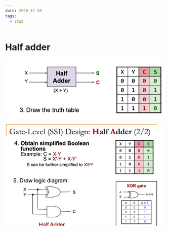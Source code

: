 ```yaml
---
date: 2020-11-20
tags: 
  - stub
---
```


# Half adder

![](./static/half-adder.png)

![](./static/half-adder-2.png)
